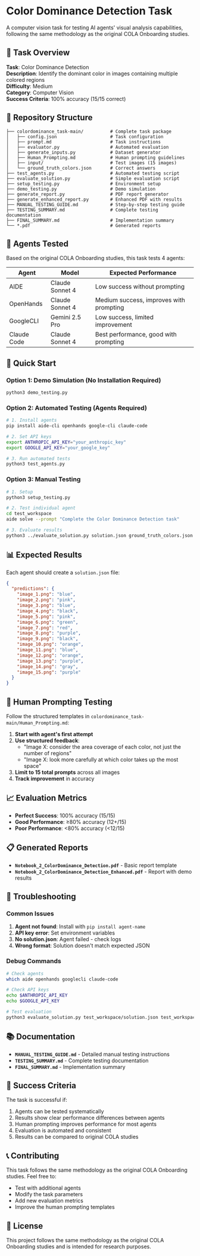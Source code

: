 # Color Dominance Detection Task

A computer vision task for testing AI agents' visual analysis capabilities, following the same methodology as the original COLA Onboarding studies.

## 🎯 Task Overview

**Task**: Color Dominance Detection  
**Description**: Identify the dominant color in images containing multiple colored regions  
**Difficulty**: Medium  
**Category**: Computer Vision  
**Success Criteria**: 100% accuracy (15/15 correct)

## 📁 Repository Structure

```
├── colordominance_task-main/          # Complete task package
│   ├── config.json                    # Task configuration
│   ├── prompt.md                      # Task instructions
│   ├── evaluator.py                   # Automated evaluation
│   ├── generate_inputs.py             # Dataset generator
│   ├── Human_Prompting.md             # Human prompting guidelines
│   ├── input/                         # Test images (15 images)
│   └── ground_truth_colors.json       # Correct answers
├── test_agents.py                     # Automated testing script
├── evaluate_solution.py               # Simple evaluation script
├── setup_testing.py                   # Environment setup
├── demo_testing.py                    # Demo simulation
├── generate_report.py                 # PDF report generator
├── generate_enhanced_report.py        # Enhanced PDF with results
├── MANUAL_TESTING_GUIDE.md            # Step-by-step testing guide
├── TESTING_SUMMARY.md                 # Complete testing documentation
├── FINAL_SUMMARY.md                   # Implementation summary
└── *.pdf                              # Generated reports
```

## 🤖 Agents Tested

Based on the original COLA Onboarding studies, this task tests 4 agents:

| Agent | Model | Expected Performance |
|-------|-------|---------------------|
| AIDE | Claude Sonnet 4 | Low success without prompting |
| OpenHands | Claude Sonnet 4 | Medium success, improves with prompting |
| GoogleCLI | Gemini 2.5 Pro | Low success, limited improvement |
| Claude Code | Claude Sonnet 4 | Best performance, good with prompting |

## 🚀 Quick Start

### Option 1: Demo Simulation (No Installation Required)
```bash
python3 demo_testing.py
```

### Option 2: Automated Testing (Agents Required)
```bash
# 1. Install agents
pip install aide-cli openhands google-cli claude-code

# 2. Set API keys
export ANTHROPIC_API_KEY="your_anthropic_key"
export GOOGLE_API_KEY="your_google_key"

# 3. Run automated tests
python3 test_agents.py
```

### Option 3: Manual Testing
```bash
# 1. Setup
python3 setup_testing.py

# 2. Test individual agent
cd test_workspace
aide solve --prompt "Complete the Color Dominance Detection task"

# 3. Evaluate results
python3 ../evaluate_solution.py solution.json ground_truth_colors.json
```

## 📊 Expected Results

Each agent should create a `solution.json` file:

```json
{
  "predictions": {
    "image_1.png": "blue",
    "image_2.png": "pink",
    "image_3.png": "blue",
    "image_4.png": "black",
    "image_5.png": "pink",
    "image_6.png": "green",
    "image_7.png": "red",
    "image_8.png": "purple",
    "image_9.png": "black",
    "image_10.png": "orange",
    "image_11.png": "blue",
    "image_12.png": "orange",
    "image_13.png": "purple",
    "image_14.png": "gray",
    "image_15.png": "purple"
  }
}
```

## 🧪 Human Prompting Testing

Follow the structured templates in `colordominance_task-main/Human_Prompting.md`:

1. **Start with agent's first attempt**
2. **Use structured feedback**:
   - "Image X: consider the area coverage of each color, not just the number of regions"
   - "Image X: look more carefully at which color takes up the most space"
3. **Limit to 15 total prompts** across all images
4. **Track improvement** in accuracy

## 📈 Evaluation Metrics

- **Perfect Success**: 100% accuracy (15/15)
- **Good Performance**: ≥80% accuracy (12+/15)
- **Poor Performance**: <80% accuracy (<12/15)

## 📋 Generated Reports

- **`Notebook_2_ColorDominance_Detection.pdf`** - Basic report template
- **`Notebook_2_ColorDominance_Detection_Enhanced.pdf`** - Report with demo results

## 🔧 Troubleshooting

### Common Issues
1. **Agent not found**: Install with `pip install agent-name`
2. **API key error**: Set environment variables
3. **No solution.json**: Agent failed - check logs
4. **Wrong format**: Solution doesn't match expected JSON

### Debug Commands
```bash
# Check agents
which aide openhands googlecli claude-code

# Check API keys
echo $ANTHROPIC_API_KEY
echo $GOOGLE_API_KEY

# Test evaluation
python3 evaluate_solution.py test_workspace/solution.json test_workspace/ground_truth_colors.json
```

## 📚 Documentation

- **`MANUAL_TESTING_GUIDE.md`** - Detailed manual testing instructions
- **`TESTING_SUMMARY.md`** - Complete testing documentation
- **`FINAL_SUMMARY.md`** - Implementation summary

## 🎯 Success Criteria

The task is successful if:
1. Agents can be tested systematically
2. Results show clear performance differences between agents
3. Human prompting improves performance for most agents
4. Evaluation is automated and consistent
5. Results can be compared to original COLA studies

## 📞 Contributing

This task follows the same methodology as the original COLA Onboarding studies. Feel free to:
- Test with additional agents
- Modify the task parameters
- Add new evaluation metrics
- Improve the human prompting templates

## 📄 License

This project follows the same methodology as the original COLA Onboarding studies and is intended for research purposes.
